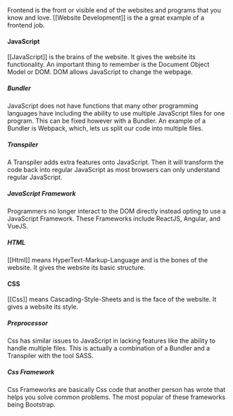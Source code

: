 Frontend is the front or visible end of the websites and programs that you know and love.
[[Website Development]] is the a great example of a frontend job.  
#### JavaScript
[[JavaScript]] is the brains of the website. It gives the website its functionality. An important thing to remember is the Document Object Model or DOM. DOM allows JavaScript to change the webpage. 
##### Bundler
 JavaScript does not have functions that many other programming languages have including the ability to use multiple JavaScript files for one program. This can be fixed however with a Bundler. An example of a Bundler is Webpack, which, lets us split our code into multiple files. 
##### Transpiler
A Transpiler adds extra features onto JavaScript. Then it will transform the code back into regular JavaScript as most browsers can only understand regular JavaScript.

##### JavaScript Framework
Programmers no longer interact to the DOM directly instead opting to use a JavaScript Framework. These Frameworks include ReactJS, Angular, and VueJS.
##### HTML
[[Html]] means HyperText-Markup-Language and is the bones of the website. It gives the website its basic structure.
#### CSS
[[Css]] means Cascading-Style-Sheets and is the face of the website. It gives a website its style. 
##### Preprocessor
Css has similar issues to JavaScript in lacking features like the ability to handle multiple files. This is actually a combination of a Bundler and a Transpiler with the tool SASS. 
##### Css Framework
Css Frameworks are basically Css code that another person has wrote that helps you solve common problems. The most popular of these frameworks being Bootstrap. 


